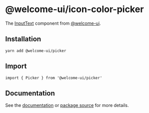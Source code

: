 # @welcome-ui/icon-color-picker

The [InputText](http://welcome-ui.com/fields/picker) component from [@welcome-ui](http://welcome-ui.com).

## Installation

    yarn add @welcome-ui/picker

## Import

    import { Picker } from '@welcome-ui/picker'

## Documentation

See the [documentation](http://welcome-ui.com/fields/picker) or [package source](https://github.com/WTTJ/welcome-ui/tree/master/packages/Picker) for more details.

